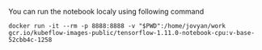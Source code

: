 
You can run the notebook localy using following command

```
docker run -it --rm -p 8888:8888 -v "$PWD":/home/jovyan/work gcr.io/kubeflow-images-public/tensorflow-1.11.0-notebook-cpu:v-base-52cbb4c-1258
```
